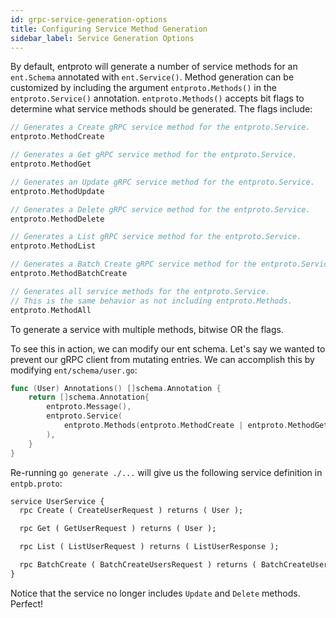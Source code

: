 ```yaml
---
id: grpc-service-generation-options
title: Configuring Service Method Generation
sidebar_label: Service Generation Options
---
```

By default, entproto will generate a number of service methods for an `ent.Schema` annotated with `ent.Service()`. Method generation can be customized by including the argument `entproto.Methods()` in the `entproto.Service()` annotation. `entproto.Methods()` accepts bit flags to determine what service methods should be generated. The flags include:
```go
// Generates a Create gRPC service method for the entproto.Service.
entproto.MethodCreate

// Generates a Get gRPC service method for the entproto.Service.
entproto.MethodGet

// Generates an Update gRPC service method for the entproto.Service.
entproto.MethodUpdate

// Generates a Delete gRPC service method for the entproto.Service.
entproto.MethodDelete

// Generates a List gRPC service method for the entproto.Service.
entproto.MethodList

// Generates a Batch Create gRPC service method for the entproto.Service.
entproto.MethodBatchCreate

// Generates all service methods for the entproto.Service.
// This is the same behavior as not including entproto.Methods.
entproto.MethodAll
```
To generate a service with multiple methods, bitwise OR the flags.


To see this in action, we can modify our ent schema. Let's say we wanted to prevent our gRPC client from mutating entries. We can accomplish this by modifying `ent/schema/user.go`:
```go title="fluent/schema/user.go" {5}
func (User) Annotations() []schema.Annotation {
	return []schema.Annotation{
		entproto.Message(),
		entproto.Service(
			entproto.Methods(entproto.MethodCreate | entproto.MethodGet | entproto.MethodList | entproto.MethodBatchCreate),
        ),
	}
}
```

Re-running `go generate ./...` will give us the following service definition in `entpb.proto`:
```protobuf title="fluent/proto/fluentpb/fluentpb.proto"
service UserService {
  rpc Create ( CreateUserRequest ) returns ( User );

  rpc Get ( GetUserRequest ) returns ( User );

  rpc List ( ListUserRequest ) returns ( ListUserResponse );

  rpc BatchCreate ( BatchCreateUsersRequest ) returns ( BatchCreateUsersResponse );
}
```

Notice that the service no longer includes `Update` and `Delete` methods. Perfect! 